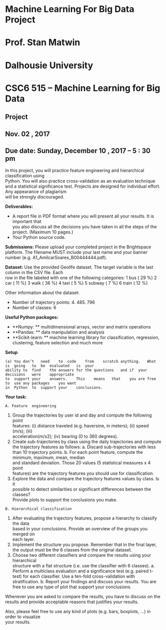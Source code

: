# Machine Learning For Big Data Project
# Prof. Stan Matwin
# Dalhousie University
# CSC6 515	 – Machine	Learning	for	Big	Data

## Project

## Nov.	 02 ,	 2017	

## Due date: Sunday, December 	10 ,	 2017	 – 	5 : 30 pm

In	this	project, you	will	practice	feature	engineering	and	hierarchical classification	using	
Python. You	will	also	practice	cross-validation	as	an	evaluation	technique	and	a	statistical	
significance	test.	Projects	are	designed	for	individual	effort.	Any	appearance	of	plagiarism	
will	be	strongly	discouraged.

**Deliverables:**

- A	report	file	in	PDF	format where	you	will	present	all	your	results. It	is	important	that	
    you	also	discuss	all	the	decisions	you	have	taken	in	all	the	steps	of	the	project.
    (Maximum	10	pages.)
- Your	Python	source	code.

**Submissions:**
Please	upload your	completed	project in	the	Brightspace	platform.	The	filename	MUST
include	your	last	name	and	your	banner	number	(e.g.	A1_AmilcarSoares_B00444444.pdf).

**Dataset:**
Use	the	provided Geolife dataset. The	target	variable	is	the	last	column	in	the	CSV	file. Each	
row	in	the	file	labeled	with	one	of	the	following	categories:
1	 bus ( 29 %)
2	 car ( 11 %)
3	 walk ( 36 %)
4	 taxi	( 5 %)
5	 subway ( 7 %)
6	 train ( 12 %)

Other	information	about	the	dataset:

- Number	of	trajectory	points: 					4. 485. 796	
- Number	of	classes:	 									6	

**Useful	Python packages:**

- **Numpy:	** multidimensional	arrays,	vector	and	matrix	operations
- **Pandas:	** data	manipulation and	analysis
- **Scikit-learn:	** machine	learning	library	for	classification,	regression,	clustering,	
    feature	selection	and	much	more


**Setup**

```
(a) You	don’t	need	to	code	from	scratch	anything.	What	is	going	to	be	evaluated	is	your	
ability	to	find	the	answers	for	the	questions	and	if	your	decisions	were	appropriate
to	support	your	answers.	This	means	that	you	are	free	to	use	any	packages	you	want	
in	Python	to	support	your	conclusions.	
```
**Your	task:**

```
A. Feature	engineering
```
1. Group	the	trajectories	by	user	id	and	day	and compute	the	following	point	
    features:	(i)	distance	traveled (e.g.	haversine,	in	meters);	(ii)	speed (m/s);	(iii)	
    acceleration(m/s2);	(iv)	bearing (0	to	360	degrees).	
2. Create	sub-trajectories by	class	using	the	daily	trajectories	and	compute	the	
    trajectory	features	as	follows:
       a. Discard	sub-trajectories	with	less	than	10	trajectory	points.
       b. For	each	point	feature, compute the	minimum,	maximum,	mean,	median	
          and	standard	deviation.	Those	20	values	(5	statistical	measures x	4	point	
          features)	are	the	trajectory	features	you	should	use	for	classification.	
3. Explore	the	data	and	compare	the	trajectory features	values	by	class.	Is	it	
    possible	to	detect	similarities	or	significant	differences	between	the	classes?	
    Provide	plots to	support	the conclusions	you	make.	

```
B. Hierarchical	classification
```
1. After	evaluating	the	trajectory features,	propose	a	hierarchy	to	classify	the	data	
    based	in	your	conclusions. Provide	an	overview of	the	groups	you	merged	on	
    each	layer.
2. Implement	the	structure	you	propose.	Remember	that	in	the	final layer,	the	
    output	must be	the	 6	 classes	from	the	original	dataset.	
3. Choose	two	different	classifiers	and	compare	the	results	using	your	hierarchical	
    structure	with	a	flat	structure (i.e.	use	the	classifier	with	6	classes).
       a. Perform	a	multiclass	evaluation	and	a	significance	test (e.g.	paired	t-test)	
          for	each classifier. Use	a	ten-fold	cross-validation	with	stratification.	
       b. Report	your	findings	and	discuss	your	results.	You	are	free	to	use	any	
          type	of	plot	that	support	your	conclusions.

Whenever	you	are	asked	to	compare	the	results, you	have	to	discuss	on	the	results	and	
provide	acceptable	reasons	that	justifies	your	results.

Also,	please	feel	free	to	use	any	kind	of	plots	(e.g.	bars,	boxplots,	...)	in	order	to	visualize	
your	results.
